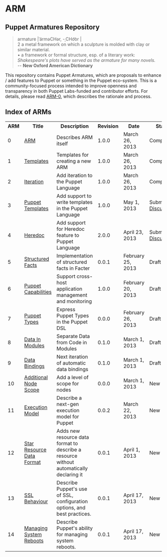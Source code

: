 ARM
===

Puppet Armatures Repository
---------------------------

<blockquote>
armature |ˈärməCHər, -ˌCHo͝or |<br />
2 a metal framework on which a sculpture is molded with clay or similar material. <br />
• a framework or formal structure, esp. of a literary work: <i>Shakespeare's plots have served as the armature for many novels.</i><br />
-- <b>New Oxford American Dictionary</b>
</blockquote>

This repository contains Puppet Armatures, which are proposals to enhance / add features to Puppet or something in the Puppet
eco-system. This is a community-focused process intended to improve openness and transparency in both Puppet Labs-funded
and contributor efforts. For details, please read [ARM-0](arm-0.arm/index.md), which describes the rationale and process.

Index of ARMs
-------------
<table>
<tr>
  <th>ARM</th>
  <th>Title</th>
  <th>Description</th>
  <th>Revision</th>
  <th>Date</th>
  <th>State</th>
</tr>
<tr>
  <td>0</td>
  <td><a href="arm-0.arm/arm.md">ARM</a></td>
  <td>Describes ARM itself</td>
  <td>1.0.0</td>
  <td>March 26, 2013</td>
  <td>Completed</td>
</tr><tr>
  <td>1</td>
  <td><a href="arm-1.templates/templates">Templates</a></td>
  <td>Templates for creating a new ARM</td>
  <td>1.0.0</td>
  <td>March 26, 2013</td>
  <td>Completed</td>
</tr><tr>
  <td>2</td>
  <td><a href="arm-2.iteration/index.md">Iteration</a></td>
  <td>Add iteration to the Puppet Language</td>
  <td>1.0.0</td>
  <td>March 26, 2013</td>
  <td>Completed</td>
</tr><tr>
  <td>3</td>
  <td><a href="arm-3.puppet_templates/index.md">Puppet Templates</a></td>
  <td>Add support to write templates in the Puppet Language</td>
  <td>1.0.0</td>
  <td>May 1, 2013</td>
  <td>Submitted<br/><a href="https://groups.google.com/forum/?fromgroups=#!topic/puppet-dev/HZXt_G0nZLE">Discuss</a></td>
</tr><tr>
  <td>4</td>
  <td><a href="arm-4.heredoc/index.md">Heredoc</a></td>
  <td>Add support for Heredoc feature to Puppet Language</td>
  <td>2.0.0</td>
  <td>April 23, 2013</td>
  <td>Submitted<br><a href="https://groups.google.com/forum/?fromgroups=#!topic/puppet-dev/mrYmTa_2L6M">Discuss</a></td>
</tr><tr>
  <td>5</td>
  <td><a href="arm-5.structured_facts/index.md">Structured Facts</a></td>
  <td>Implementation of structured facts in Facter</td>
  <td>0.0.1</td>
  <td>February 25, 2013</td>
  <td>Draft</td>
</tr><tr>
  <td>6</td>
  <td><a href="arm-6.capabilities/index.md">Puppet Capabilities</a></td>
  <td>Support cross-host application management and monitoring</td>
  <td>1.0.0</td>
  <td>February 20, 2013</td>
  <td>Draft</td>
</tr><tr>
  <td>7</td>
  <td><a href="arm-7.puppet_types/index.md">Puppet Types</a></td>
  <td>Express Puppet Types in the Puppet DSL</td>
  <td>0.0.0</td>
  <td>February 26, 2013</td>
  <td>Draft</td>
</tr><tr>
  <td>8</td>
  <td><a href="arm-8.data_in_modules/index.md">Data In Modules</a></td>
  <td>Separate Data from Code in Modules</td>
  <td>0.1.0</td>
  <td>March 1, 2013</td>
  <td>Draft</td>
</tr><tr>
  <td>9</td>
  <td><a href="arm-9.data_binding/index.md">Data Bindings</a></td>
  <td>Next iteration of automatic data bindings</td>
  <td>0.1.0</td>
  <td>March 1, 2013</td>
  <td>Draft</td>
</tr><tr>
  <td>10</td>
  <td><a href="arm-10.additional_node_scope/index.md">Additional Node Scope</a></td>
  <td>Add a level of scope for nodes</td>
  <td>0.0.0</td>
  <td>March 1, 2013</td>
  <td>New</td>
</tr>
</tr><tr>
  <td>11</td>
  <td><a href="arm-11.execution_model/index.md">Execution Model</a></td>
  <td>Describe a next-gen execution model for Puppet</td>
  <td>0.0.2</td>
  <td>March 22, 2013</td>
  <td>New</td>
</tr><tr>
  <td>12</td>
  <td><a href="arm-12.star_resource_data_type/index.md">Star Resource Data Format</a></td>
  <td>Adds new resource data format to describe a resource without automatically declaring it</td>
  <td>0.0.1</td>
  <td>April 1, 2013</td>
  <td>New</td>
</tr><tr>
  <td>13</td>
  <td><a href="arm-13.ssl_behaviour/index.md">SSL Behaviour</a></td>
  <td>Describe Puppet's use of SSL, configuration options, and best practices.
</td>
  <td>0.0.1</td>
  <td>April 17, 2013</td>
  <td>New</td>
</tr><tr>
  <td>14</td>
  <td><a href="arm-14.reboot/index.md">Managing System Reboots</a></td>
  <td>Describe Puppet's ability for managing system reboots.
</td>
  <td>0.0.1</td>
  <td>April 17, 2013</td>
  <td>New</td>
</tr>

</table>

